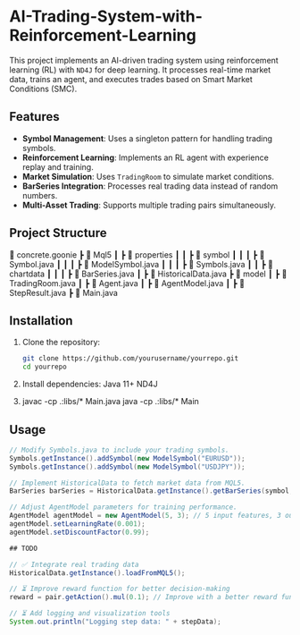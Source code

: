 # AI-Trading-System-with-Reinforcement-Learning

This project implements an AI-driven trading system using reinforcement learning (RL) with `ND4J` for deep learning. It processes real-time market data, trains an agent, and executes trades based on Smart Market Conditions (SMC).

## Features
- **Symbol Management**: Uses a singleton pattern for handling trading symbols.
- **Reinforcement Learning**: Implements an RL agent with experience replay and training.
- **Market Simulation**: Uses `TradingRoom` to simulate market conditions.
- **BarSeries Integration**: Processes real trading data instead of random numbers.
- **Multi-Asset Trading**: Supports multiple trading pairs simultaneously.

## Project Structure

📂 concrete.goonie ┣ 📂 Mql5 ┃ ┣ 📂 properties ┃ ┃ ┣ 📂 symbol ┃ ┃ ┃ ┣ 📜 Symbol.java ┃ ┃ ┃ ┣ 📜 ModelSymbol.java ┃ ┃ ┃ ┣ 📜 Symbols.java ┃ ┃ ┣ 📂 chartdata ┃ ┃ ┃ ┣ 📜 BarSeries.java ┃ ┣ 📜 HistoricalData.java ┣ 📂 model ┃ ┣ 📜 TradingRoom.java ┃ ┣ 📜 Agent.java ┃ ┣ 📜 AgentModel.java ┃ ┣ 📜 StepResult.java ┣ 📜 Main.java

## Installation
1. Clone the repository:
   ```bash
   git clone https://github.com/yourusername/yourrepo.git
   cd yourrepo
   
2. Install dependencies:
   Java 11+
   ND4J
   
3. javac -cp .:libs/* Main.java
   java -cp .:libs/* Main
  
## Usage
```java
// Modify Symbols.java to include your trading symbols.
Symbols.getInstance().addSymbol(new ModelSymbol("EURUSD"));
Symbols.getInstance().addSymbol(new ModelSymbol("USDJPY"));

// Implement HistoricalData to fetch market data from MQL5.
BarSeries barSeries = HistoricalData.getInstance().getBarSeries(symbol, timeframe);

// Adjust AgentModel parameters for training performance.
AgentModel agentModel = new AgentModel(5, 3); // 5 input features, 3 output actions
agentModel.setLearningRate(0.001);
agentModel.setDiscountFactor(0.99);

## TODO

// ✅ Integrate real trading data
HistoricalData.getInstance().loadFromMQL5();

// ⏳ Improve reward function for better decision-making
reward = pair.getAction().mul(0.1); // Improve with a better reward function

// ⏳ Add logging and visualization tools
System.out.println("Logging step data: " + stepData);


